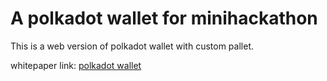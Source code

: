 # A polkadot wallet for minihackathon

This is a web version of polkadot wallet with custom pallet.

whitepaper link: [polkadot wallet ](https://web3-polkadot-wallet-4d5qtfu.gamma.site/)
